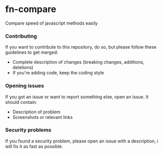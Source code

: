 # fn-compare
Compare speed of javascript methods easily

### Contributing
If you want to contribute to this repository, do so, but please follow these guidelines to get merged:

- Complete description of changes (breaking changes, additions, deletions)
- If you're adding code, keep the coding style

### Opening issues
If you got an issue or want to report something else, open an issue. It should contain:
- Description of problem
- Screenshots or relevant links

### Security problems
If you found a security problem, please open an issue with a description, i will fix it as fast as possible.
